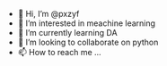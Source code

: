 - 👋 Hi, I’m @pxzyf
- 👀 I’m interested in meachine learning
- 🌱 I’m currently learning DA
- 💞️ I’m looking to collaborate on python
- 📫 How to reach me ...

<!---
pxzyf/pxzyf is a ✨ special ✨ repository because its `README.md` (this file) appears on your GitHub profile.
You can click the Preview link to take a look at your changes.
--->
